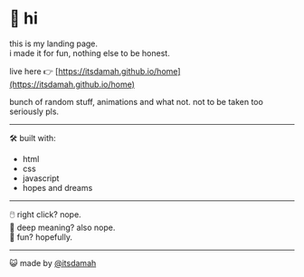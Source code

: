 # 👋 hi

this is my landing page.  
i made it for fun, nothing else to be honest.

live here 👉 [https://itsdamah.github.io/home](https://itsdamah.github.io/home)

bunch of random stuff, animations and what not. not to be taken too seriously pls.

---

🛠 built with:  
- html  
- css  
- javascript  
- hopes and dreams
---

🖱️ right click? nope.  
🧠 deep meaning? also nope.  
🧪 fun? hopefully.

---

😺 made by [@itsdamah](https://github.com/itsdamah)
